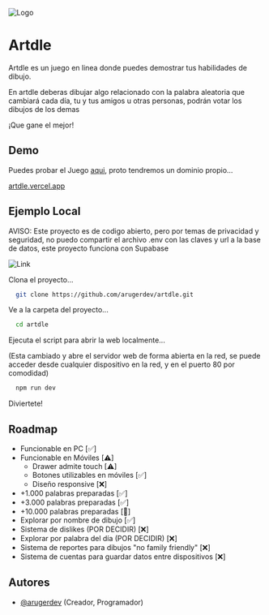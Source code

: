 
![Logo](https://artdle.vercel.app/assets/icon-D2FA63fm.png)


# Artdle
Artdle es un juego en linea donde puedes demostrar tus habilidades de dibujo.

En artdle deberas dibujar algo relacionado con la palabra aleatoria que cambiará cada día, tu y tus amigos u otras personas, podrán votar los dibujos de los demas

¡Que gane el mejor!

## Demo
Puedes probar el Juego [aqui](https://artdle.vercel.app/), proto tendremos un dominio propio...

[artdle.vercel.app](https://artdle.vercel.app/)

## Ejemplo Local
AVISO: Este proyecto es de codigo abierto, pero por temas de privacidad y seguridad, no puedo compartir el archivo .env con las claves y url a la base de datos, este proyecto funciona con Supabase

![Link](https://supabase.com/_next/image?url=%2F_next%2Fstatic%2Fmedia%2Fsupabase-logo-wordmark--light.daaeffd3.png&w=256&q=75)


Clona el proyecto...
```bash
  git clone https://github.com/arugerdev/artdle.git
```

Ve a la carpeta del proyecto...
```bash
  cd artdle
```

Ejecuta el script para abrir la web localmente...

(Esta cambiado y abre el servidor web de forma abierta en la red, se puede acceder desde cualquier dispositivo en la red, y en el puerto 80 por comodidad)
```bash
  npm run dev
```

Diviertete!

## Roadmap
- Funcionable en PC [✅]
- Funcionable en Móviles [⚠]
    - Drawer admite touch [⚠]    
    - Botones utilizables en móviles [✅]    
    - Diseño responsive [❌]    
- +1.000 palabras preparadas [✅]
- +3.000 palabras preparadas [✅]
- +10.000 palabras preparadas [👑]
- Explorar por nombre de dibujo [✅]
- Sistema de dislikes (POR DECIDIR) [❌]
- Explorar por palabra del día (POR DECIDIR) [❌]
- Sistema de reportes para dibujos "no family friendly" [❌]
- Sistema de cuentas para guardar datos entre dispositivos [❌]

## Autores
- [@arugerdev](https://www.github.com/arugerdev) (Creador, Programador)

